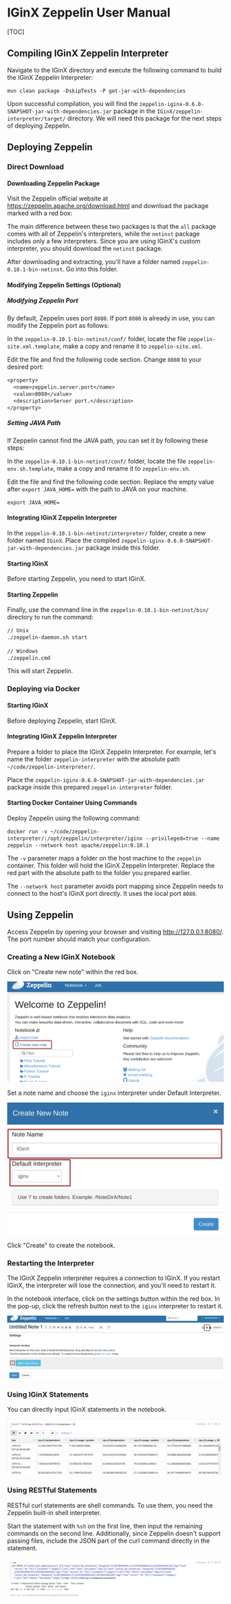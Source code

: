 # IGinX Zeppelin User Manual

[TOC]

## Compiling IGinX Zeppelin Interpreter

Navigate to the IGinX directory and execute the following command to build the IGinX Zeppelin Interpreter:

```Shell
mvn clean package -DskipTests -P get-jar-with-dependencies
```

Upon successful compilation, you will find the `zeppelin-iginx-0.6.0-SNAPSHOT-jar-with-dependencies.jar` package in the `IGinX/zeppelin-interpreter/target/` directory. We will need this package for the next steps of deploying Zeppelin.

## Deploying Zeppelin

### Direct Download

#### Downloading Zeppelin Package

Visit the Zeppelin official website at https://zeppelin.apache.org/download.html and download the package marked with a red box:

The main difference between these two packages is that the `all` package comes with all of Zeppelin's interpreters, while the `netinst` package includes only a few interpreters. Since you are using IGinX's custom interpreter, you should download the `netinst` package.

After downloading and extracting, you'll have a folder named `zeppelin-0.10.1-bin-netinst`. Go into this folder.

#### Modifying Zeppelin Settings (Optional)

##### Modifying Zeppelin Port

By default, Zeppelin uses port `8080`. If port `8080` is already in use, you can modify the Zeppelin port as follows:

In the `zeppelin-0.10.1-bin-netinst/conf/` folder, locate the file `zeppelin-site.xml.template`, make a copy and rename it to `zeppelin-site.xml`.

Edit the file and find the following code section. Change `8080` to your desired port:

```Shell
<property>
  <name>zeppelin.server.port</name>
  <value>8080</value>
  <description>Server port.</description>
</property>
```

##### Setting JAVA Path

If Zeppelin cannot find the JAVA path, you can set it by following these steps:

In the `zeppelin-0.10.1-bin-netinst/conf/` folder, locate the file `zeppelin-env.sh.template`, make a copy and rename it to `zeppelin-env.sh`.

Edit the file and find the following code section. Replace the empty value after `export JAVA_HOME=` with the path to JAVA on your machine.

```Shell
export JAVA_HOME=
```

#### Integrating IGinX Zeppelin Interpreter

In the `zeppelin-0.10.1-bin-netinst/interpreter/` folder, create a new folder named `IGinX`. Place the compiled `zeppelin-iginx-0.6.0-SNAPSHOT-jar-with-dependencies.jar` package inside this folder.

#### Starting IGinX

Before starting Zeppelin, you need to start IGinX.

#### Starting Zeppelin

Finally, use the command line in the `zeppelin-0.10.1-bin-netinst/bin/` directory to run the command:

```Shell
// Unix
./zeppelin-daemon.sh start

// Windows
./zeppelin.cmd
```

This will start Zeppelin.

### Deploying via Docker

#### Starting IGinX

Before deploying Zeppelin, start IGinX.

#### Integrating IGinX Zeppelin Interpreter

Prepare a folder to place the IGinX Zeppelin Interpreter. For example, let's name the folder `zeppelin-interpreter` with the absolute path `~/code/zeppelin-interpreter/`.

Place the `zeppelin-iginx-0.6.0-SNAPSHOT-jar-with-dependencies.jar` package inside this prepared `zeppelin-interpreter` folder.

#### Starting Docker Container Using Commands

Deploy Zeppelin using the following command:

```Shell
docker run -v ~/code/zeppelin-interpreter/:/opt/zeppelin/interpreter/iginx --privileged=true --name zeppelin --network host apache/zeppelin:0.10.1
```

The `-v` parameter maps a folder on the host machine to the `zeppelin` container. This folder will hold the IGinX Zeppelin Interpreter. Replace the red part with the absolute path to the folder you prepared earlier.

The `--network host` parameter avoids port mapping since Zeppelin needs to connect to the host's IGinX port directly. It uses the local port `8080`.

## Using Zeppelin

Access Zeppelin by opening your browser and visiting http://127.0.0.1:8080/. The port number should match your configuration.

### Creating a New IGinX Notebook

Click on "Create new note" within the red box.

![img](../images/IGinXZeppelin/create_new_note.png)

Set a note name and choose the `iginx` interpreter under Default Interpreter.

![img](../images/IGinXZeppelin/set_new_note.png)

Click "Create" to create the notebook.

### Restarting the Interpreter

The IGinX Zeppelin interpreter requires a connection to IGinX. If you restart IGinX, the interpreter will lose the connection, and you'll need to restart it.

In the notebook interface, click on the settings button within the red box. In the pop-up, click the refresh button next to the `iginx` interpreter to restart it.

![img](../images/IGinXZeppelin/restart_interpreter.png)

### Using IGinX Statements

You can directly input IGinX statements in the notebook.

![img](../images/IGinXZeppelin/iginx_sql.png)

### Using RESTful Statements

RESTful curl statements are shell commands. To use them, you need the Zeppelin built-in shell interpreter.

Start the statement with `%sh` on the first line, then input the remaining commands on the second line. Additionally, since Zeppelin doesn't support passing files, include the JSON part of the curl command directly in the statement.

![img](../images/IGinXZeppelin/restful.png)
